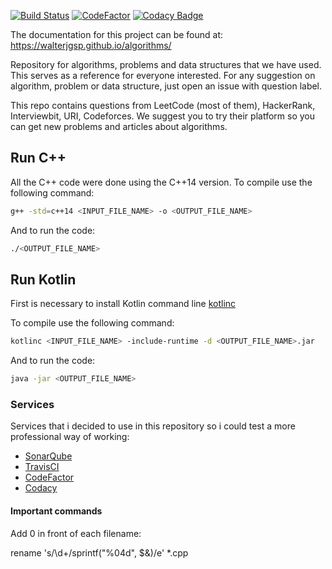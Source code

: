 [![Build Status](https://travis-ci.org/walterjgsp/algorithms.svg?branch=master)](https://travis-ci.org/walterjgsp/algorithms)
[![CodeFactor](https://www.codefactor.io/repository/github/walterjgsp/algorithms/badge)](https://www.codefactor.io/repository/github/walterjgsp/algorithms)
[![Codacy Badge](https://api.codacy.com/project/badge/Grade/798842654ab045da9080cd4148f64456)](https://www.codacy.com/app/walterjgsp/algorithms?utm_source=github.com&amp;utm_medium=referral&amp;utm_content=walterjgsp/algorithms&amp;utm_campaign=Badge_Grade)

The documentation for this project can be found at: <https://walterjgsp.github.io/algorithms/>

Repository for algorithms, problems and data structures that we have used. This serves as a reference for everyone interested.
For any suggestion on algorithm, problem or data structure, just open an issue with question label.

This repo contains questions from LeetCode (most of them), HackerRank, Interviewbit, URI, Codeforces.
We suggest you to try their platform so you can get new problems and articles about algorithms.

## Run C++

All the C++ code were done using the C++14 version. To compile use the following command:

```bash
g++ -std=c++14 <INPUT_FILE_NAME> -o <OUTPUT_FILE_NAME>
```

And to run the code:

```bash
./<OUTPUT_FILE_NAME>
```

## Run Kotlin

First is necessary to install Kotlin command line [kotlinc](https://kotlinlang.org/docs/tutorials/command-line.html)

To compile use the following command:

```bash
kotlinc <INPUT_FILE_NAME> -include-runtime -d <OUTPUT_FILE_NAME>.jar
```

And to run the code:

```bash
java -jar <OUTPUT_FILE_NAME>
```

### Services

Services that i decided to use in this repository so i could test a more professional way of working:

* [SonarQube](https://sonarcloud.io/dashboard?id=walterjgsp-github)
* [TravisCI](https://travis-ci.org/walterjgsp/algorithms)
* [CodeFactor](https://www.codefactor.io/repository/github/walterjgsp/algorithms)
* [Codacy](https://app.codacy.com/project/walterjgsp/algorithms/dashboard)


#### Important commands

Add 0 in front of each filename:

rename 's/\d+/sprintf("%04d", $&)/e' *.cpp